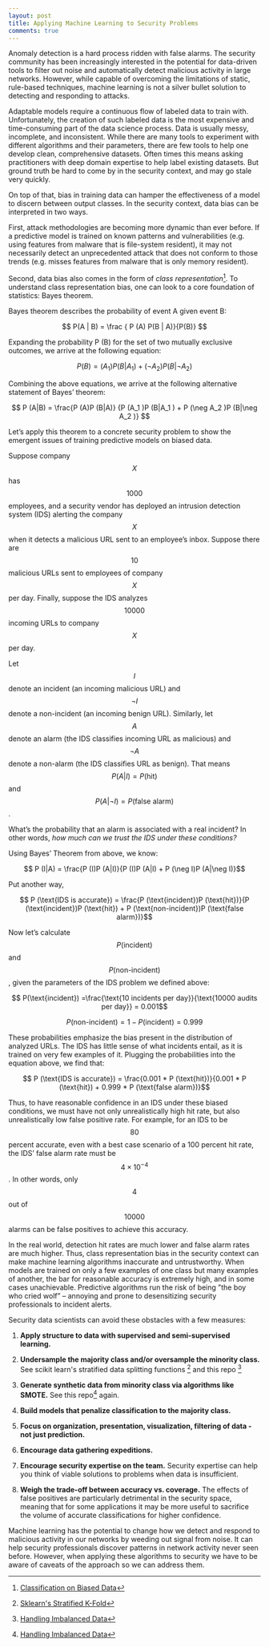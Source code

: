 ```yaml
---
layout: post
title: Applying Machine Learning to Security Problems
comments: true
---
```


Anomaly detection is a hard process ridden with false alarms. The security community
has been increasingly interested in the potential for data-driven tools to filter out
noise and automatically detect malicious activity in large networks. However, while capable
of overcoming the limitations of static, rule-based techniques, machine learning
is not a silver bullet solution to detecting and responding to attacks.

Adaptable models require a continuous flow of labeled data to train with. Unfortunately, the creation of such labeled data is the most
expensive and time-consuming part of the data science process. Data is usually messy, incomplete, and inconsistent.
While there are many tools to experiment with different algorithms and
their parameters, there are few tools to help one develop clean, comprehensive
datasets. Often times this means asking practitioners with deep domain expertise
to help label existing datasets. But ground truth be hard to come by
in the security context, and may go stale very quickly.

On top of that, bias in training data can hamper the effectiveness of a model
to discern between output classes. In the security context, data bias can be
interpreted in two ways.

First, attack methodologies are becoming more dynamic than ever before. If a predictive model is trained on
known patterns and vulnerabilities (e.g. using features from malware that is file-system resident),
it may not necessarily detect an unprecedented attack that does not conform
 to those trends (e.g. misses features from malware that is only memory resident).

Second, data bias also comes in the form of *class representation*[^1]. To understand
class representation bias, one can look to a core foundation of statistics: Bayes
theorem.


Bayes theorem describes the probability of event A given event B:

$$ P(A | B) = \frac { P (A) P(B | A)}{P(B)} $$

Expanding the probability P (B) for the set of two mutually exclusive outcomes,
we arrive at the following equation:

$$ P (B) = (A_1 )P (B|A_1 ) + (\neg A_2 )P (B|\neg A_2 ) $$

Combining the above equations, we arrive at the following alternative statement
of Bayes’ theorem:

$$ P (A|B) = \frac{P (A)P (B|A)} {P (A_1 )P (B|A_1 ) + P (\neg A_2 )P (B|\neg A_2 )} $$

Let’s apply this theorem to a concrete security problem to show the emergent
issues of training predictive models on biased data.

Suppose company $$X$$ has $$1000$$ employees, and a security vendor has deployed an
intrusion detection system (IDS) alerting the company $$X$$ when it detects a malicious
URL sent to an employee’s inbox. Suppose there are $$10$$ malicious URLs
sent to employees of company $$X$$ per day. Finally, suppose the IDS analyzes
$$10000$$ incoming URLs to company $$X$$ per day.

Let $$I$$ denote an incident (an incoming malicious URL) and $$\neg I$$ denote a non-incident (an incoming benign URL).
Similarly, let $$A$$ denote an alarm (the IDS classifies incoming URL as malicious) and $$\neg A$$ denote a non-alarm (the
IDS classifies URL as benign). That means $$P (A|I) = P (\text{hit})$$ and $$P (A| \neg I) =
P (\text{false alarm})$$.


What’s the probability that an alarm is associated with a real incident? In other
words, *how much can we trust the IDS under these conditions?*

Using Bayes’ Theorem from above, we know:

$$ P (I|A) = \frac{P (I)P (A|I)}{P (I)P (A|I) + P (\neg I)P (A|\neg I)}$$

Put another way,

$$ P (\text{IDS is accurate}) = \frac{P (\text{incident})P (\text{hit})}{P (\text{incident})P (\text{hit}) + P (\text{non-incident})P (\text{false alarm})}$$

Now let’s calculate $$P(\text{incident})$$ and $$P(\text{non-incident})$$, given the parameters of
the IDS problem we defined above:


$$ P(\text{incident}) =\frac{\text{10 incidents per day}}{\text{10000 audits per day}} = 0.001$$

$$ P (\text{non-incident}) = 1 − P (\text{incident}) = 0.999$$

These probabilities emphasize the bias present in the distribution of analyzed
URLs. The IDS has little sense of what incidents entail, as it is trained on very
few examples of it. Plugging the probabilities into the equation above, we find
that:

$$ P (\text{IDS is accurate}) = \frac{0.001 * P (\text{hit})}{0.001 * P (\text{hit}) + 0.999 * P (\text{false alarm})}$$

Thus, to have reasonable confidence in an IDS under these biased conditions,
we must have not only unrealistically high hit rate, but also unrealistically low
false positive rate. For example, for an IDS to be $$80$$ percent accurate, even with
a best case scenario of a 100 percent hit rate, the IDS’ false alarm rate must be
$$4 \times 10^{−4}$$ . In other words, only $$4$$ out of $$10000$$ alarms can be false
positives to achieve this accuracy.

In the real world, detection hit rates are much lower and false alarm rates are
much higher. Thus, class representation bias in the security context can make
machine learning algorithms inaccurate and untrustworthy. When models are
trained on only a few examples of one class but many examples of another, the
bar for reasonable accuracy is extremely high, and in some cases unachievable.
Predictive algorithms run the risk of being ”the boy who cried wolf” – annoying
and prone to desensitizing security professionals to incident alerts.

Security data scientists can avoid these obstacles with a few measures:

1) **Apply structure to data with supervised and semi-supervised learning.**

2) **Undersample the majority class and/or oversample the minority class.** See scikit learn's stratified data splitting functions [^2] and this repo [^3]

3) **Generate synthetic data from minority class via algorithms like SMOTE.** See this repo[^3] again.

5) **Build models that penalize classification to the majority class.**

6) **Focus on organization, presentation, visualization, filtering of data - not just prediction.** 

7) **Encourage data gathering expeditions.**

8) **Encourage security expertise on the team.** Security expertise can help you think of viable solutions to problems when
data is insufficient.

9) **Weigh the trade-off between accuracy vs. coverage.** The effects of false positives are particularly
detrimental in the security space, meaning that for some applications it may be more useful to sacrifice
the volume of accurate classifications for higher confidence.

Machine learning has the potential to change how we detect and respond to malicious activity in our networks by weeding out signal from noise. It can help
security professionals discover patterns in network activity never seen before. However, when applying these
algorithms to security we have to be aware of caveats of the approach so we can address them.

[^1]:[Classification on Biased Data](http://divac.ist.temple.edu/~vucetic/documents/vucetic01ecml.pdf)
[^2]:[Sklearn's Stratified K-Fold](http://scikit-learn.org/stable/modules/generated/sklearn.cross_validation.StratifiedKFold.html#sklearn.cross_validation.StratifiedKFold)
[^3]:[Handling Imbalanced Data](https://github.com/fmfn/UnbalancedDataset)
